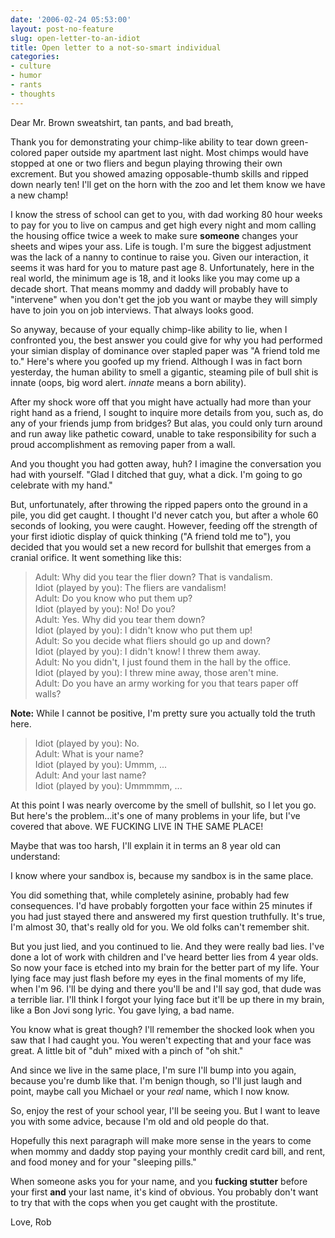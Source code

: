 ```yaml
---
date: '2006-02-24 05:53:00'
layout: post-no-feature
slug: open-letter-to-an-idiot
title: Open letter to a not-so-smart individual
categories:
- culture
- humor
- rants
- thoughts
---
```


Dear Mr. Brown sweatshirt, tan pants, and bad breath,

Thank you for demonstrating your chimp-like ability to tear down green-colored paper outside my apartment last night. Most chimps would have stopped at one or two fliers and begun playing throwing their own excrement. But you showed amazing opposable-thumb skills and ripped down nearly ten! I'll get on the horn with the zoo and let them know we have a new champ!

I know the stress of school can get to you, with dad working 80 hour weeks to pay for you to live on campus and get high every night and mom calling the housing office twice a week to make sure **someone** changes your sheets and wipes your ass. Life is tough. I'm sure the biggest adjustment was the lack of a nanny to continue to raise you. Given our interaction, it seems it was hard for you to mature past age 8. Unfortunately, here in the real world, the minimum age is 18, and it looks like you may come up a decade short. That means mommy and daddy will probably have to "intervene" when you don't get the job you want or maybe they will simply have to join you on job interviews. That always looks good.

So anyway, because of your equally chimp-like ability to lie, when I confronted you, the best answer you could give for why you had performed your simian display of dominance over stapled paper was "A friend told me to." Here's where you goofed up my friend. Although I was in fact born yesterday, the human ability to smell a gigantic, steaming pile of bull shit is innate (oops, big word alert. *innate* means a born ability).

After my shock wore off that you might have actually had more than your right hand as a friend, I sought to inquire more details from you, such as, do any of your friends jump from bridges? But alas, you could only turn around and run away like pathetic coward, unable to take responsibility for such a proud accomplishment as removing paper from a wall.

And you thought you had gotten away, huh? I imagine the conversation you had with yourself. "Glad I ditched that guy, what a dick. I'm going to go celebrate with my hand."

But, unfortunately, after throwing the ripped papers onto the ground in a pile, you did get caught. I thought I'd never catch you, but after a whole 60 seconds of looking, you were caught. However, feeding off the strength of your first idiotic display of quick thinking ("A friend told me to"), you decided that you would set a new record for bullshit that emerges from a cranial orifice. It went something like this:

> Adult: Why did you tear the flier down? That is vandalism.  
> Idiot (played by you): The fliers are vandalism!  
> Adult: Do you know who put them up?  
> Idiot (played by you): No! Do you?  
> Adult: Yes. Why did you tear them down?  
> Idiot (played by you): I didn't know who put them up!  
> Adult: So you decide what fliers should go up and down?  
> Idiot (played by you): I didn't know! I threw them away.  
> Adult: No you didn't, I just found them in the hall by the office.  
> Idiot (played by you): I threw mine away, those aren't mine.  
> Adult: Do you have an army working for you that tears paper off walls?

**Note:** While I cannot be positive, I'm pretty sure you actually told the truth here.

> Idiot (played by you): No.  
> Adult: What is your name?  
> Idiot (played by you): Ummm, ...  
> Adult: And your last name?  
> Idiot (played by you): Ummmmm, ...  

At this point I was nearly overcome by the smell of bullshit, so I let you go. But here's the problem...it's one of many problems in your life, but I've covered that above. WE FUCKING LIVE IN THE SAME PLACE!

Maybe that was too harsh, I'll explain it in terms an 8 year old can understand:

I know where your sandbox is, because my sandbox is in the same place.

You did something that, while completely asinine, probably had few consequences. I'd have probably forgotten your face within 25 minutes if you had just stayed there and answered my first question truthfully. It's true, I'm almost 30, that's really old for you. We old folks can't remember shit. 

But you just lied, and you continued to lie. And they were really bad lies. I've done a lot of work with children and I've heard better lies from 4 year olds. So now your face is etched into my brain for the better part of my life. Your lying face may just flash before my eyes in the final moments of my life, when I'm 96. I'll be dying and there you'll be and I'll say god, that dude was a terrible liar. I'll think I forgot your lying face but it'll be up there in my brain, like a Bon Jovi song lyric. You gave lying, a bad name.

You know what is great though? I'll remember the shocked look when you saw that I had caught you. You weren't expecting that and your face was great. A little bit of "duh" mixed with a pinch of "oh shit."

And since we live in the same place, I'm sure I'll bump into you again, because you're dumb like that. I'm benign though, so I'll just laugh and point, maybe call you Michael or your _real_ name, which I now know.

So, enjoy the rest of your school year, I'll be seeing you. But I want to leave you with some advice, because I'm old and old people do that.

Hopefully this next paragraph will make more sense in the years to come when mommy and daddy stop paying your monthly credit card bill, and rent, and food money and for your "sleeping pills."

When someone asks you for your name, and you **fucking stutter** before your first **and** your last name, it's kind of obvious. You probably don't want to try that with the cops when you get caught with the prostitute. 

Love,
Rob